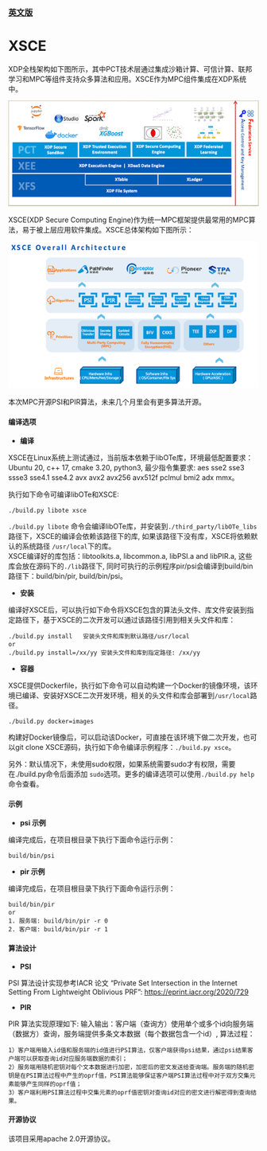 
### [英文版](./README.md) 

# XSCE

XDP全栈架构如下图所示，其中PCT技术层通过集成沙箱计算、可信计算、联邦学习和MPC等组件支持众多算法和应用。XSCE作为MPC组件集成在XDP系统中。 

![](./docs/img/xdp_arch.png)  

XSCE(XDP Secure Computing Engine)作为统一MPC框架提供最常用的MPC算法，易于被上层应用软件集成。XSCE总体架构如下图所示：

![](./docs/img/xsce_arch.png)  

本次MPC开源PSI和PIR算法，未来几个月里会有更多算法开源。

#### 编译选项
- **编译**  

XSCE在Linux系统上测试通过，当前版本依赖于libOTe库，环境最低配置要求：Ubuntu 20, c++ 17, cmake 3.20, python3, 最少指令集要求: aes sse2 sse3 ssse3 sse4.1 sse4.2 avx avx2 avx256 avx512f pclmul bmi2 adx mmx。  

执行如下命令可编译libOTe和XSCE:

```
./build.py libote xsce  
```
`./build.py libote` 命令会编译libOTe库，并安装到`./third_party/libOTe_libs`路径下，XSCE的编译会依赖该路径下的库, 如果该路径下没有库，XSCE将依赖默认的系统路径 `/usr/local`下的库。  
XSCE编译好的库包括：libtoolkits.a, libcommon.a, libPSI.a and libPIR.a, 这些库会放在源码下的`./lib`路径下, 同时可执行的示例程序pir/psi会编译到build/bin路径下：build/bin/pir, build/bin/psi。

- **安装**  

编译好XSCE后，可以执行如下命令将XSCE包含的算法头文件、库文件安装到指定路径下，基于XSCE的二次开发可以通过该路径引用到相关头文件和库：
```
./build.py install   安装头文件和库到默认路径/usr/local
or 
./build.py install=/xx/yy 安装头文件和库到指定路径: /xx/yy
```

- **容器**  

XSCE提供Dockerfile，执行如下命令可以自动构建一个Docker的镜像环境，该环境已编译、安装好XSCE二次开发环境，相关的头文件和库会部署到`/usr/local`路径。 
```
./build.py docker=images
```
构建好Docker镜像后，可以启动该Docker，可直接在该环境下做二次开发，也可以git clone XSCE源码，执行如下命令编译示例程序：`./build.py xsce`。

另外：默认情况下，未使用sudo权限，如果系统需要sudo才有权限，需要在./build.py命令后面添加 `sudo`选项。更多的编译选项可以使用`./build.py help`命令查看。

#### 示例
- **psi 示例**  

编译完成后，在项目根目录下执行下面命令运行示例：  
```
build/bin/psi
```

- **pir 示例**  

编译完成后，在项目根目录下执行下面命令运行示例： 
```
build/bin/pir
or
1. 服务端: build/bin/pir -r 0
2. 客户端: build/bin/pir -r 1
```

#### 算法设计
- **PSI**  

PSI 算法设计实现参考IACR 论文 “Private Set Intersection in the Internet Setting From Lightweight Oblivious PRF”: https://eprint.iacr.org/2020/729

- **PIR**  

PIR 算法实现原理如下:
输入输出：客户端（查询方）使用单个或多个id向服务端（数据方）查询，服务端提供多条文本数据（每个数据包含一个id）, 算法过程：
```
1）客户端用输入id值和服务端的id值进行PSI算法，仅客户端获得psi结果，通过psi结果客户端可以获取查询id对应服务端数据的索引；
2）服务端用随机密钥对每个文本数据进行加密，加密后的密文发送给查询端。服务端的随机密钥是在PSI算法过程中产生的oprf值，PSI算法能够保证客户端PSI算法过程中对于双方交集元素能够产生同样的oprf值；
3）客户端利用PSI算法过程中交集元素的oprf值密钥对查询id对应的密文进行解密得到查询结果。
```

#### 开源协议

该项目采用apache 2.0开源协议。
